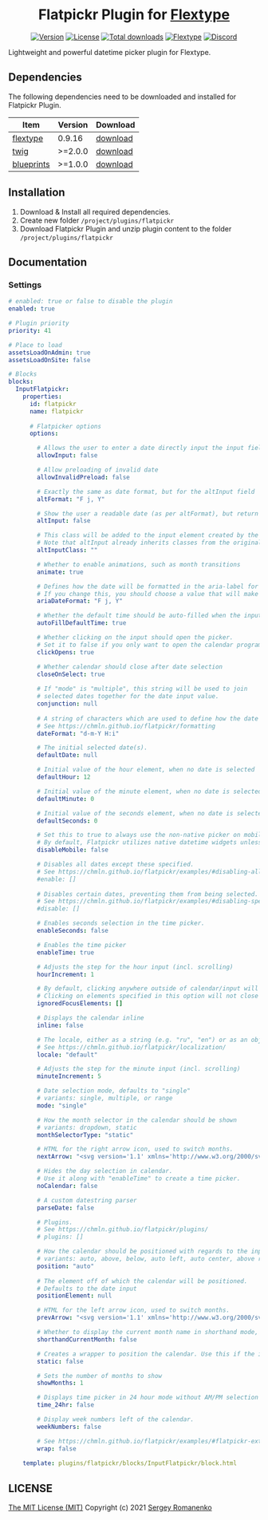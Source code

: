 <h1 align="center">Flatpickr Plugin for <a href="https://flextype.org/">Flextype</a></h1>

<p align="center">
<a href="https://github.com/flextype-plugins/flatpickr/releases"><img alt="Version" src="https://img.shields.io/github/release/flextype-plugins/flatpickr.svg?label=version&color=black"></a> <a href="https://github.com/flextype-plugins/flatpickr"><img src="https://img.shields.io/badge/license-MIT-blue.svg?color=black" alt="License"></a> <a href="https://github.com/flextype-plugins/flatpickr"><img src="https://img.shields.io/github/downloads/flextype-plugins/flatpickr/total.svg?color=black" alt="Total downloads"></a> <a href="https://github.com/flextype/flextype"><img src="https://img.shields.io/badge/Flextype-0.9.16-green.svg?color=black" alt="Flextype"></a> <a href=""><img src="https://img.shields.io/discord/423097982498635778.svg?logo=discord&color=black&label=Discord%20Chat" alt="Discord"></a>
</p>

Lightweight and powerful datetime picker plugin for Flextype.

## Dependencies

The following dependencies need to be downloaded and installed for Flatpickr Plugin.

| Item | Version | Download |
|---|---|---|
| [flextype](https://github.com/flextype/flextype) | 0.9.16 | [download](https://github.com/flextype/flextype/releases) |
| [twig](https://github.com/flextype-plugins/twig) | >=2.0.0 | [download](https://github.com/flextype-plugins/twig/releases) |
| [blueprints](https://github.com/flextype-plugins/blueprints) | >=1.0.0 | [download](https://github.com/flextype-plugins/blueprints/releases) |

## Installation

1. Download & Install all required dependencies.
2. Create new folder `/project/plugins/flatpickr`
3. Download Flatpickr Plugin and unzip plugin content to the folder `/project/plugins/flatpickr`

## Documentation

### Settings

```yaml
# enabled: true or false to disable the plugin
enabled: true

# Plugin priority
priority: 41

# Place to load
assetsLoadOnAdmin: true
assetsLoadOnSite: false

# Blocks
blocks:
  InputFlatpickr:
    properties:
      id: flatpickr
      name: flatpickr
      
      # Flatpicker options
      options:

        # Allows the user to enter a date directly input the input field. By default, direct entry is disabled.
        allowInput: false

        # Allow preloading of invalid date
        allowInvalidPreload: false

        # Exactly the same as date format, but for the altInput field
        altFormat: "F j, Y"

        # Show the user a readable date (as per altFormat), but return something totally different to the server.
        altInput: false

        # This class will be added to the input element created by the altInput option.  
        # Note that altInput already inherits classes from the original input.
        altInputClass: ""

        # Whether to enable animations, such as month transitions
        animate: true

        # Defines how the date will be formatted in the aria-label for calendar days, using the same tokens as dateFormat. 
        # If you change this, you should choose a value that will make sense if a screen reader reads it out loud.
        ariaDateFormat: "F j, Y"

        # Whether the default time should be auto-filled when the input is empty and gains or loses focus. 
        autoFillDefaultTime: true

        # Whether clicking on the input should open the picker.
        # Set it to false if you only want to open the calendar programmatically
        clickOpens: true

        # Whether calendar should close after date selection
        closeOnSelect: true
        
        # If "mode" is "multiple", this string will be used to join
        # selected dates together for the date input value.
        conjunction: null
  
        # A string of characters which are used to define how the date will be displayed in the input box.
        # See https://chmln.github.io/flatpickr/formatting
        dateFormat: "d-m-Y H:i"

        # The initial selected date(s).
        defaultDate: null

        # Initial value of the hour element, when no date is selected 
        defaultHour: 12

        # Initial value of the minute element, when no date is selected 
        defaultMinute: 0

        # Initial value of the seconds element, when no date is selected 
        defaultSeconds: 0

        # Set this to true to always use the non-native picker on mobile devices.
        # By default, Flatpickr utilizes native datetime widgets unless certain options (e.g. disable) are used.
        disableMobile: false

        # Disables all dates except these specified. 
        # See https://chmln.github.io/flatpickr/examples/#disabling-all-dates-except-select-few 
        #enable: []
                
        # Disables certain dates, preventing them from being selected.
        # See https://chmln.github.io/flatpickr/examples/#disabling-specific-dates
        #disable: []

        # Enables seconds selection in the time picker.
        enableSeconds: false

        # Enables the time picker
        enableTime: true

        # Adjusts the step for the hour input (incl. scrolling)
        hourIncrement: 1

        # By default, clicking anywhere outside of calendar/input will close the calendar.
        # Clicking on elements specified in this option will not close the calendar
        ignoredFocusElements: []

        # Displays the calendar inline
        inline: false

        # The locale, either as a string (e.g. "ru", "en") or as an object.
        # See https://chmln.github.io/flatpickr/localization/ 
        locale: "default"

        # Adjusts the step for the minute input (incl. scrolling)
        minuteIncrement: 5

        # Date selection mode, defaults to "single"
        # variants: single, multiple, or range
        mode: "single"

        # How the month selector in the calendar should be shown
        # variants: dropdown, static
        monthSelectorType: "static"

        # HTML for the right arrow icon, used to switch months.
        nextArrow: "<svg version='1.1' xmlns='http://www.w3.org/2000/svg' xmlns:xlink='http://www.w3.org/1999/xlink' viewBox='0 0 17 17'><g></g><path d='M13.207 8.472l-7.854 7.854-0.707-0.707 7.146-7.146-7.146-7.148 0.707-0.707 7.854 7.854z' /></svg>"

        # Hides the day selection in calendar.
        # Use it along with "enableTime" to create a time picker.
        noCalendar: false

        # A custom datestring parser
        parseDate: false

        # Plugins. 
        # See https://chmln.github.io/flatpickr/plugins/ 
        # plugins: []

        # How the calendar should be positioned with regards to the input.
        # variants: auto, above, below, auto left, auto center, above right, below left, below center, below right
        position: "auto"
          
        # The element off of which the calendar will be positioned.
        # Defaults to the date input
        positionElement: null

        # HTML for the left arrow icon, used to switch months.
        prevArrow: "<svg version='1.1' xmlns='http://www.w3.org/2000/svg' xmlns:xlink='http://www.w3.org/1999/xlink' viewBox='0 0 17 17'><g></g><path d='M5.207 8.471l7.146 7.147-0.707 0.707-7.853-7.854 7.854-7.853 0.707 0.707-7.147 7.146z' /></svg>"

        # Whether to display the current month name in shorthand mode, e.g. "Sep" instead "September"
        shorthandCurrentMonth: false

        # Creates a wrapper to position the calendar. Use this if the input is inside a scrollable element
        static: false

        # Sets the number of months to show 
        showMonths: 1

        # Displays time picker in 24 hour mode without AM/PM selection when enabled.
        time_24hr: false

        # Display week numbers left of the calendar.
        weekNumbers: false

        # See https://chmln.github.io/flatpickr/examples/#flatpickr-external-elements
        wrap: false
         
    template: plugins/flatpickr/blocks/InputFlatpickr/block.html
```

## LICENSE
[The MIT License (MIT)](https://github.com/flextype-plugins/flatpickr/blob/master/LICENSE.txt)
Copyright (c) 2021 [Sergey Romanenko](https://github.com/Awilum)
